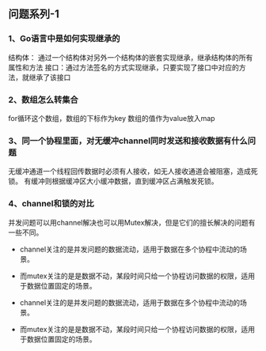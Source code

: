 ## 问题系列-1

### 1、Go语言中是如何实现继承的

结构体： 通过一个结构体对另外一个结构体的嵌套实现继承，继承结构体的所有属性和方法
接口：通过方法签名的方式实现继承，只要实现了接口中对应的方法，就继承了该接口

### 2、数组怎么转集合

for循环这个数组，数组的下标作为key 数组的值作为value放入map

### 3、同一个协程里面，对无缓冲channel同时发送和接收数据有什么问题

无缓冲通道一个线程回传数据时必须有人接收，如无人接收通道会被阻塞，造成死锁。
有缓冲则根据缓冲区大小缓冲数据，直到缓冲区占满触发死锁。

### 4、channel和锁的对比

并发问题可以用channel解决也可以用Mutex解决，但是它们的擅长解决的问题有一些不同。

- channel关注的是并发问题的数据流动，适用于数据在多个协程中流动的场景。
- 而mutex关注的是是数据不动，某段时间只给一个协程访问数据的权限，适用于数据位置固定的场景。

- channel关注的是并发问题的数据流动，适用于数据在多个协程中流动的场景。
- 而mutex关注的是是数据不动，某段时间只给一个协程访问数据的权限，适用于数据位置固定的场景。